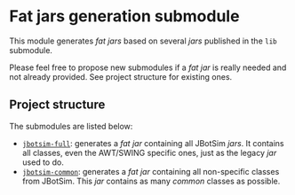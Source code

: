 # Fat jars generation submodule

This module generates *fat jars* based on several *jars* published in the `lib` submodule. 

Please feel free to propose new submodules if a *fat jar* is really needed and not already provided. 
See project structure for existing ones.

## Project structure
The submodules are listed below:
* [`jbotsim-full`](./jbotsim-full/README.md): generates a *fat jar* containing all JBotSim *jars*.
It contains all classes, even the AWT/SWING specific ones, just as the legacy *jar* used to do.
* [`jbotsim-common`](./jbotsim-common/README.md): generates a *fat jar* containing all non-specific classes from JBotSim.
This *jar* contains as many *common* classes as possible. 
